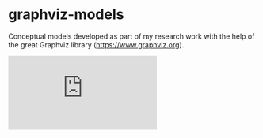 # graphviz-models
Conceptual models developed as part of my research work with the help of the great Graphviz library (https://www.graphviz.org).


![account-takeover](https://pointillism.io/Open-Measure/Graphviz-Models/blob/master/Dictionary/account-takeover.gv)
